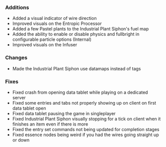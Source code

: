 ### Additions
- Added a visual indicator of wire direction
- Improved visuals on the Entropic Processor
- Added a few Pastel plants to the Industrial Plant Siphon's fuel map
- Added the ability to enable or disable physics and fullbright in configurable particle options (Internal)
- Improved visuals on the Infuser

### Changes
- Made the Industrial Plant Siphon use datamaps instead of tags

### Fixes
- Fixed crash from opening data tablet while playing on a dedicated server
- Fixed some entries and tabs not properly showing up on client on first data tablet open
- Fixed data tablet pausing the game in singleplayer
- Fixed Industrial Plant Siphon visually stopping for a tick on client when it finishes an item even if there is more
- Fixed the entry set commands not being updated for completion stages
- Fixed essence nodes being weird if you had the wires going straight up or down